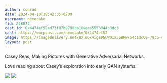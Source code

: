 ```yaml
---
author: conrad
date: 2024-04-10T18:42:35+0200
username: nemocake
fid: 248872
cast_id: 0x4474ef52ad73f07b9798bb166eaa5553844b3dc3
cast: https://warpcast.com/nemocake/0x4474ef52
image: https://imagedelivery.net/BXluQx4ige9GuW0Ia56BHw/54c1dc0e-79c5-4d08-3218-966fc2c84a00/original
layout: post
---
```

Casey Reas, Making Pictures with Generative Adversarial Networks.  
  
Love reading about Casey’s exploration into early GAN systems.  

![](https://imagedelivery.net/BXluQx4ige9GuW0Ia56BHw/54c1dc0e-79c5-4d08-3218-966fc2c84a00/original)
![](https://imagedelivery.net/BXluQx4ige9GuW0Ia56BHw/e5e87434-f170-4fea-89cf-6b27b6e2ac00/original)